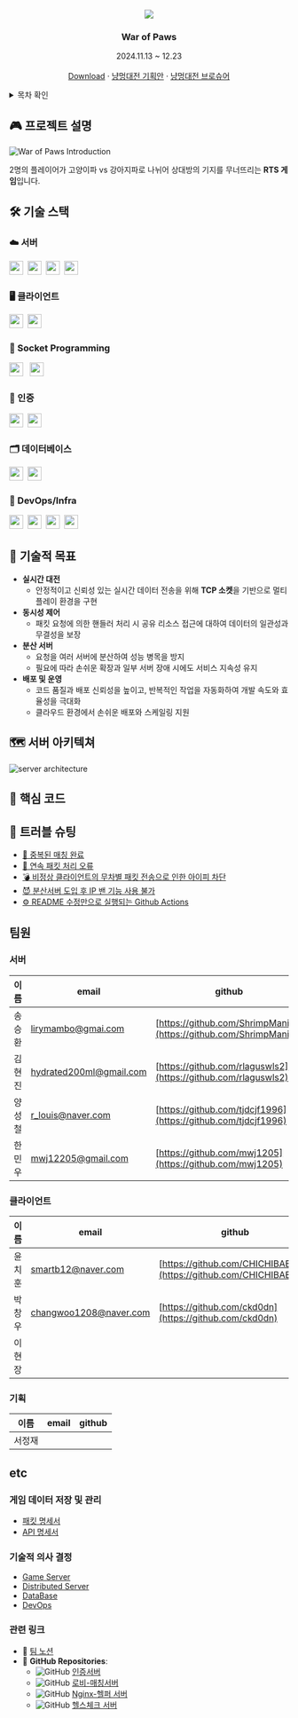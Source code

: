 <!-- PROJECT LOGO -->
<br />
<div align="center">
  <a href="https://github.com/BnW-Developers/War-Of-Paws-Game-Server">
    <img src="docs/images/커버이미지.gif">
  </a>

  <h3 align="center">War of Paws</h3>

  <p align="center">
  2024.11.13 ~ 12.23 <br>
    <br />
    <a href="https://github.com/BnW-Developers/War-Of-Paws-Game-Server">Download</a>
    ·
    <a href="https://crimson-canary-811.notion.site/even-135098b94410807aa5efd3432802f6b8">냥멍대전 기획안</a>
    ·
    <a href="https://www.notion.so/teamsparta/283419ca4aad4f1698294487e876b844">냥멍대전 브로슈어</a>
  </p>
</div>

<!-- TABLE OF CONTENTS -->
<details>
  <summary>목차 확인</summary>
  <ol>
    <li>
      <a href="#🎮-프로젝트-설명">🎮 프로젝트 설명</a>
    </li>
    <li>
      <a href="#🛠️-기술-스택">🛠️ 기술 스택</a>
    </li>
    <li>
      <a href="#🎯-기술적-목표">🎯 기술적 목표</a>
    </li>
    <li>
      <a href="#🗺️-서버-아키텍쳐">🗺️ 서버 아키텍쳐</a>
    </li>
    <li>
      <a href="#📌-핵심-코드">📌 핵심 코드</a>
    </li>
    <li>
      <a href="#🚨-트러블-슈팅">🚨 트러블 슈팅</a>
    </li>
    <li>
      <a href="#팀원">팀원</a>
    </li>
    <li>
      <a href="#etc">etc</a>
      <ul>
        <li><a href="#게임-데이터-저장-및-관리">게임 데이터 저장 및 관리</a></li>
        <li><a href="#기술적-의사-결정">기술적 의사 결정</a></li>
        <li><a href="#관련-링크">관련 링크</a></li>
      </ul>
    </li>
  </ol>
</details>

## 🎮 프로젝트 설명

<!-- 브로슈어에 들어갈 주요 컨텐츠의 이미지를 여기 넣으면 될듯. 아래 이미지는 임시 -->

![War of Paws Introduction](docs/images/냥멍대전%20소개.png)

2명의 플레이어가 고양이파 vs 강아지파로 나뉘어 상대방의 기지를 무너뜨리는 **RTS 게임**입니다.

## 🛠️ 기술 스택

### ☁️ 서버

<img src="https://shields.io/badge/JavaScript-F7DF1E?logo=JavaScript&logoColor=000&style=flat-square" style="height : 25px; "/>&nbsp;
<img src="https://shields.io/badge/Node.js-339933?logo=Node.js&logoColor=fff&style=flat-square" style="height : 25px; "/>&nbsp;
<img src="https://shields.io/badge/Express-000000?logo=Express&logoColor=fff&style=flat-square" style="height : 25px; "/>&nbsp;
<img src="https://shields.io/badge/NGINX-009639?logo=NGINX&logoColor=fff&style=flat-square" style="height : 25px; "/>&nbsp;

### 🖥️ 클라이언트

<img src="https://shields.io/badge/C%23-800080?logo=CSharp&logoColor=fff&style=flat-square" style="height : 25px;"/>&nbsp;
<img src="https://shields.io/badge/Unity-000000?logo=Unity&logoColor=fff&style=flat-square" style="height : 25px;"/>&nbsp;

### 🔌 Socket Programming

<img src="https://shields.io/badge/TCP/IP-FF6F00?style=flat-square" style="height : 25px; "/> &nbsp;
<img src="https://shields.io/badge/PROTOBUF-00599C?logo=Protocol-Buffers&logoColor=fff&style=flat-square" style="height : 25px; "/>&nbsp;

### 🔐 인증

<img src="https://shields.io/badge/JWT-000000?logo=JSONWebTokens&logoColor=fff&style=flat-square" style="height : 25px; "/>&nbsp;
<img src="https://shields.io/badge/OAuth2-3C873A?logo=OAuth&logoColor=fff&style=flat-square" style="height : 25px; "/>&nbsp;

### 🗂️ 데이터베이스

<img src="https://shields.io/badge/MySQL-4479A1?logo=MySQL&logoColor=fff&style=flat-square" style="height : 25px; "/>&nbsp;
<img src="https://shields.io/badge/Redis-DC382D?logo=Redis&logoColor=fff&style=flat-square" style="height : 25px; "/>&nbsp;

### 🚀 DevOps/Infra

<img src="https://shields.io/badge/Docker-2496ED?logo=Docker&logoColor=fff&style=flat-square" style="height : 25px; "/>&nbsp;
<img src="https://shields.io/badge/Docker_Compose-2496ED?logo=Docker&logoColor=fff&style=flat-square" style="height : 25px; "/>&nbsp;
<img src="https://shields.io/badge/GitHub_Actions-2088FF?logo=GitHubActions&logoColor=fff&style=flat-square" style="height : 25px; "/>&nbsp;
<img src="https://shields.io/badge/GCP-4285F4?logo=GoogleCloud&logoColor=fff&style=flat-square" style="height : 25px; "/>&nbsp;

## 🎯 기술적 목표

- **실시간 대전**
  - 안정적이고 신뢰성 있는 실시간 데이터 전송을 위해 **TCP 소켓**을 기반으로 멀티플레이 환경을 구현
- **동시성 제어**
  - 패킷 요청에 의한 핸들러 처리 시 공유 리소스 접근에 대하여 데이터의 일관성과 무결성을 보장
- **분산 서버**
  - 요청을 여러 서버에 분산하여 성능 병목을 방지
  - 필요에 따라 손쉬운 확장과 일부 서버 장애 시에도 서비스 지속성 유지
- **배포 및 운영**
  - 코드 품질과 배포 신뢰성을 높이고, 반복적인 작업을 자동화하여 개발 속도와 효율성을 극대화
  - 클라우드 환경에서 손쉬운 배포와 스케일링 지원

## 🗺️ 서버 아키텍쳐

![server architecture](docs/images/서버아키텍처.png)

## 📌 핵심 코드

<!-- 이게 필수라고 본다고 함.. -->

## 🚨 트러블 슈팅

- [🎯 중복된 매칭 완료](https://teamsparta.notion.site/15f2dc3ef514816eaf39e3831fb5567c)
- [🏹 연속 패킷 처리 오류](https://www.notion.so/teamsparta/15f2dc3ef514816895dedb7084fac5fc)
- [💣️ 비정상 클라이언트의 무차별 패킷 전송으로 인한 아이피 차단](https://www.notion.so/teamsparta/15f2dc3ef514814e81dadfd75425d30d)
- [😈 분산서버 도입 후 IP 밴 기능 사용 불가](https://www.notion.so/teamsparta/IP-15f2dc3ef5148197a364d648c411e7f1)
- [⚙️ README 수정만으로 실행되는 Github Actions](https://www.notion.so/teamsparta/README-Github-Actions-0642a09ce459464aa7b3dfee076ee047)

<!-- 모든 트러블슈팅을 넣기 보다는 중요한 것만 추려서 넣고
나머지 트러블슈팅은 따로 TROUBLE-SHOOTING.md 같은 파일 파서 넣는게 좋을듯 -->

## 팀원

### 서버

| 이름   | email                   | github                                                             |
| ------ | ----------------------- | ------------------------------------------------------------------ |
| 송승환 | lirymambo@gmai.com      | [https://github.com/ShrimpManiac](https://github.com/ShrimpManiac) |
| 김현진 | hydrated200ml@gmail.com | [https://github.com/rlaguswls2](https://github.com/rlaguswls2)     |
| 양성철 | r_louis@naver.com       | [https://github.com/tjdcjf1996](https://github.com/tjdcjf1996)     |
| 한민우 | mwj12205@gmail.com      | [https://github.com/mwj1205](https://github.com/mwj1205)           |

### 클라이언트

| 이름   | email                  | github                                                             |
| ------ | ---------------------- | ------------------------------------------------------------------ |
| 윤치훈 | smartb12@naver.com     | [https://github.com/CHICHIBAEBAE](https://github.com/CHICHIBAEBAE) |
| 박창우 | changwoo1208@naver.com | [https://github.com/ckd0dn](https://github.com/ckd0dn)             |
| 이현장 |                        |                                                                    |

### 기획

| 이름   | email | github |
| ------ | ----- | ------ |
| 서정재 |       |        |

## etc

### 게임 데이터 저장 및 관리

- [패킷 명세서](https://www.notion.so/teamsparta/15f2dc3ef51481238d03cd280a77e0aa)
- [API 명세서](https://www.notion.so/teamsparta/API-15f2dc3ef5148102a213f122efe75412)

### 기술적 의사 결정

- [Game Server](https://www.notion.so/teamsparta/Game-Server-15f2dc3ef5148149b6a2e257b4bded30)
- [Distributed Server](https://www.notion.so/teamsparta/Distributed-Server-15f2dc3ef5148111af18ee0074540db4)
- [DataBase](https://www.notion.so/teamsparta/DataBase-15f2dc3ef514812082b5c52d755dd017)
- [DevOps](https://www.notion.so/teamsparta/DevOps-15f2dc3ef51481f1a560eb23c4fd1e0b)

### 관련 링크

- 📗 [팀 노션](https://www.notion.so/teamsparta/e3e44c9e021e4f7b9701144fadb9187f)
- 📁 **GitHub Repositories**:
  - ![GitHub](https://shields.io/badge/인증서버-000000?logo=GitHub&logoColor=fff&style=flat-square) [인증서버](https://github.com/BnW-Developers/War-Of-Paws-Auth-Server)
  - ![GitHub](https://shields.io/badge/로비-매칭서버-000000?logo=GitHub&logoColor=fff&style=flat-square) [로비-매칭서버](https://github.com/BnW-Developers/War-Of-Paws-Lobby-Matching-Server)
  - ![GitHub](https://shields.io/badge/Nginx-헬퍼서버-000000?logo=GitHub&logoColor=fff&style=flat-square) [Nginx-헬퍼 서버](https://github.com/BnW-Developers/Nginx-Helper-Server)
  - ![GitHub](https://shields.io/badge/헬스체크-서버-000000?logo=GitHub&logoColor=fff&style=flat-square) [헬스체크 서버](https://github.com/BnW-Developers/War-Of-Paws-Health-Server)



